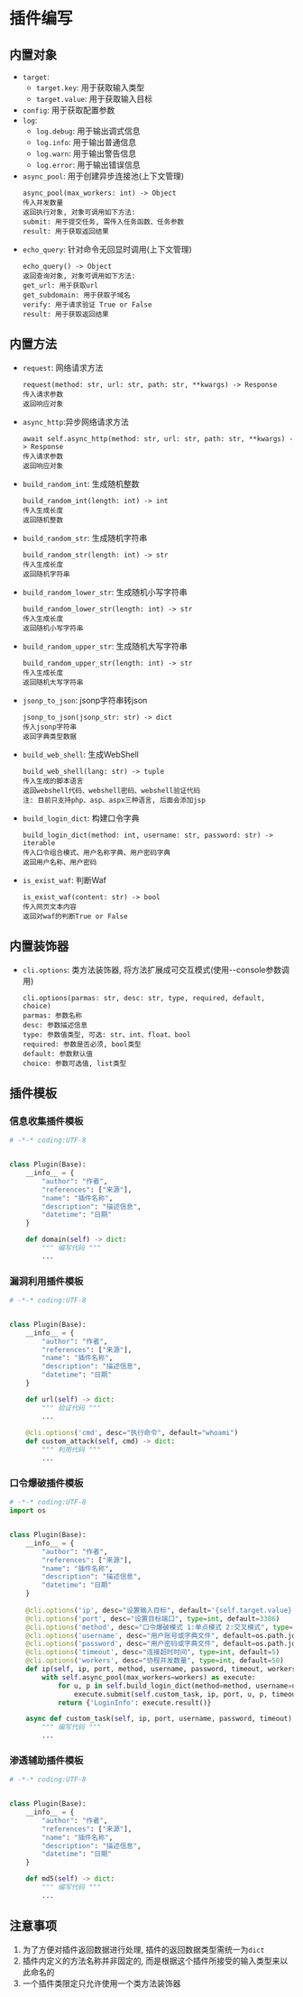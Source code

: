 # 插件编写
## 内置对象
+ `target`: 
  + `target.key`: 用于获取输入类型
  + `target.value`: 用于获取输入目标
+ `config`: 用于获取配置参数
+ `log`: 
  + `log.debug`: 用于输出调式信息
  + `log.info`: 用于输出普通信息
  + `log.warn`: 用于输出警告信息
  + `log.error`: 用于输出错误信息
+ `async_pool`: 用于创建异步连接池(上下文管理)
  ```
  async_pool(max_workers: int) -> Object
  传入并发数量
  返回执行对象, 对象可调用如下方法:
  submit: 用于提交任务, 需传入任务函数、任务参数
  result: 用于获取返回结果
  ```
+ `echo_query`: 针对命令无回显时调用(上下文管理)
  ```
  echo_query() -> Object
  返回查询对象, 对象可调用如下方法:
  get_url: 用于获取url
  get_subdomain: 用于获取子域名
  verify: 用于请求验证 True or False
  result: 用于获取返回结果
  ```
  
## 内置方法

+ `request`: 网络请求方法
  ```
  request(method: str, url: str, path: str, **kwargs) -> Response
  传入请求参数
  返回响应对象
  ```
+ `async_http`:异步网络请求方法
  ```
  await self.async_http(method: str, url: str, path: str, **kwargs) -> Response
  传入请求参数
  返回响应对象
  ```
+ `build_random_int`: 生成随机整数
  ```
  build_random_int(length: int) -> int
  传入生成长度
  返回随机整数
  ```
+ `build_random_str`: 生成随机字符串
  ```
  build_random_str(length: int) -> str
  传入生成长度
  返回随机字符串
  ```
+ `build_random_lower_str`: 生成随机小写字符串
  ```
  build_random_lower_str(length: int) -> str
  传入生成长度
  返回随机小写字符串
  ```
+ `build_random_upper_str`: 生成随机大写字符串
  ```
  build_random_upper_str(length: int) -> str
  传入生成长度
  返回随机大写字符串
  ```
+ `jsonp_to_json`: jsonp字符串转json
  ```
  jsonp_to_json(jsonp_str: str) -> dict
  传入jsonp字符串
  返回字典类型数据
  ```
+ `build_web_shell`: 生成WebShell
  ```
  build_web_shell(lang: str) -> tuple
  传入生成的脚本语言
  返回webshell代码、webshell密码、webshell验证代码
  注: 目前只支持php、asp、aspx三种语言, 后面会添加jsp
  ```
+ `build_login_dict`: 构建口令字典
  ```
  build_login_dict(method: int, username: str, password: str) -> iterable
  传入口令组合模式、用户名称字典、用户密码字典
  返回用户名称、用户密码
  ```
+ `is_exist_waf`: 判断Waf
  ```
  is_exist_waf(content: str) -> bool
  传入网页文本内容
  返回对waf的判断True or False
  ```
## 内置装饰器
+ `cli.options`: 类方法装饰器, 将方法扩展成可交互模式(使用--console参数调用)
  ```
  cli.options(parmas: str, desc: str, type, required, default, choice)
  parmas: 参数名称
  desc: 参数描述信息
  type: 参数值类型, 可选: str、int、float、bool
  required: 参数是否必须, bool类型
  default: 参数默认值
  choice: 参数可选值, list类型
  ``` 

## 插件模板
### 信息收集插件模板
```python
# -*-* coding:UTF-8


class Plugin(Base):
    __info__ = {
        "author": "作者",
        "references": ["来源"],
        "name": "插件名称",
        "description": "描述信息",
        "datetime": "日期"
    }

    def domain(self) -> dict:
        """ 编写代码 """
        ...
```
### 漏洞利用插件模板
```python
# -*-* coding:UTF-8


class Plugin(Base):
    __info__ = {
        "author": "作者",
        "references": ["来源"],
        "name": "插件名称",
        "description": "描述信息",
        "datetime": "日期"
    }

    def url(self) -> dict:
        """ 验证代码 """
        ...
    
    @cli.options('cmd', desc="执行命令", default="whoami")
    def custom_attack(self, cmd) -> dict:
        """ 利用代码 """
        ...

```
### 口令爆破插件模板
```python
# -*-* coding:UTF-8
import os


class Plugin(Base):
    __info__ = {
        "author": "作者",
        "references": ["来源"],
        "name": "插件名称",
        "description": "描述信息",
        "datetime": "日期"
    }
    
    @cli.options('ip', desc="设置输入目标", default='{self.target.value}')
    @cli.options('port', desc="设置目标端口", type=int, default=3306)
    @cli.options('method', desc="口令爆破模式 1:单点模式 2:交叉模式", type=int, default=2)
    @cli.options('username', desc="用户账号或字典文件", default=os.path.join('data', 'mysql_username.dict'))
    @cli.options('password', desc="用户密码或字典文件", default=os.path.join('data', 'mysql_password.dict'))
    @cli.options('timeout', desc="连接超时时间", type=int, default=5)
    @cli.options('workers', desc="协程并发数量", type=int, default=50)
    def ip(self, ip, port, method, username, password, timeout, workers) -> dict:
        with self.async_pool(max_workers=workers) as execute:
            for u, p in self.build_login_dict(method=method, username=username, password=password):
                execute.submit(self.custom_task, ip, port, u, p, timeout)
            return {'LoginInfo': execute.result()}

    async def custom_task(self, ip, port, username, password, timeout):
        """ 编写代码 """
        ...
```
### 渗透辅助插件模板
```python
# -*-* coding:UTF-8


class Plugin(Base):
    __info__ = {
        "author": "作者",
        "references": ["来源"],
        "name": "插件名称",
        "description": "描述信息",
        "datetime": "日期"
    }

    def md5(self) -> dict:
        """ 编写代码 """
        ...
```

## 注意事项
1. 为了方便对插件返回数据进行处理, 插件的返回数据类型需统一为`dict`
2. 插件内定义的方法名称并非固定的, 而是根据这个插件所接受的输入类型来以此命名的
3. 一个插件类限定只允许使用一个类方法装饰器